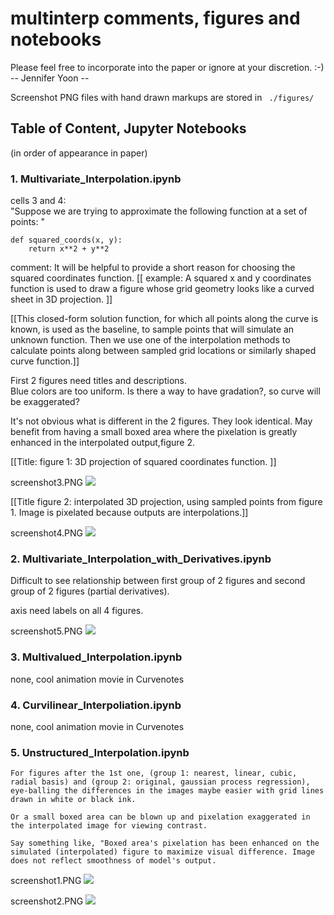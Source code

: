 # multinterp comments, figures and notebooks  

Please feel free to incorporate into the paper or ignore at your discretion. :-) -- Jennifer Yoon --

Screenshot PNG files with hand drawn markups are stored in ` ./figures/`  

## Table of Content, Jupyter Notebooks  
(in order of appearance in paper)

### 1. Multivariate_Interpolation.ipynb  

cells 3 and 4:   
"Suppose we are trying to approximate the following function at a set of points: "
```
def squared_coords(x, y):
    return x**2 + y**2
```
comment: It will be helpful to provide a short reason for choosing the squared coordinates function. [[ example: A squared x and y coordinates function is used to draw a figure whose grid geometry looks like a curved sheet in 3D projection. ]]

[[This closed-form solution function, for which all points along the curve is known, is used as the baseline, to sample points that will simulate an unknown function. Then we use one of the interpolation methods to calculate points along between sampled grid locations or similarly shaped curve function.]]

First 2 figures need titles and descriptions.  
Blue colors are too uniform. Is there a way to have gradation?, so curve will be exaggerated?  

It's not obvious what is different in the 2 figures. They look identical. May benefit from having a small boxed area where the pixelation is greatly enhanced in the interpolated output,figure 2.  

[[Title: figure 1: 3D projection of squared coordinates function. ]]

screenshot3.PNG <img src="\figures\screenshot3.PNG" >


[[Title figure 2: interpolated 3D projection, using sampled points from figure 1. Image is pixelated because outputs are interpolations.]]

screenshot4.PNG <img src="/figures/screenshot4.PNG" >



### 2. Multivariate_Interpolation_with_Derivatives.ipynb   

Difficult to see relationship between first group of 2 figures and second group of 2 figures (partial derivatives).  

axis need labels on all 4 figures.  

screenshot5.PNG <img src="/figures/screenshot5.PNG" >

### 3. Multivalued_Interpolation.ipynb

none, cool animation movie in Curvenotes 


### 4. Curvilinear_Interpoliation.ipynb 

none, cool animation movie in Curvenotes


### 5. Unstructured_Interpolation.ipynb


    For figures after the 1st one, (group 1: nearest, linear, cubic, radial basis) and (group 2: original, gaussian process regression), eye-balling the differences in the images maybe easier with grid lines drawn in white or black ink. 
    
    Or a small boxed area can be blown up and pixelation exaggerated in the interpolated image for viewing contrast. 

    Say something like, "Boxed area's pixelation has been enhanced on the simulated (interpolated) figure to maximize visual difference. Image does not reflect smoothness of model's output.  



screenshot1.PNG  <img src="/figures/screenshot1.PNG" />

screenshot2.PNG <img src="/figures/screenshot2.PNG" />
